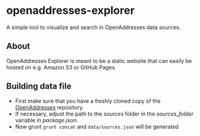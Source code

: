 # openaddresses-explorer

A simple tool to visualize and search in OpenAddresses data sources.

## About

OpenAddresses Explorer is meant to be a static website that can easily be hosted on e.g. Amazon S3 or GitHub Pages.

## Building data file

* First make sure that you have a freshly cloned copy of the [OpenAddresses](https://github.com/openaddresses/openaddresses) repository.
* If necessary, adjust the path to the *sources* folder in the *sources_folder* variable in *package.json*.
* Now grunt `grunt concat` and `data/sources.json` will be generated